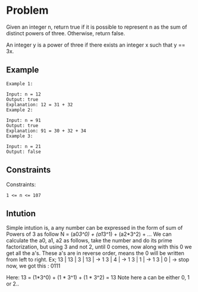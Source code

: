 # Problem
Given an integer n, return true if it is possible to represent n as the sum of distinct powers of three. Otherwise, return false.

An integer y is a power of three if there exists an integer x such that y == 3x.

## Example
```
Example 1:

Input: n = 12
Output: true
Explanation: 12 = 31 + 32
Example 2:

Input: n = 91
Output: true
Explanation: 91 = 30 + 32 + 34
Example 3:

Input: n = 21
Output: false
```

## Constraints
Constraints:

`1 <= n <= 107`

## Intution
Simple intution is, a any number can be expressed in the form of sum of Powers of 3 as follow
N = (a0*3^0) + (a1*3^1) + (a2*3^2) + ...
We can calculate the a0, a1, a2 as follows, take the number and do its prime factorization, 
but using 3 and not 2, until 0 comes, now along with this 0 we get all the a's.
These a's are in reverse order, means the 0 will be written from left to right.
Ex; 13
  | 13 |
3 | 13 | -> 1
3 | 4  | -> 1
3 | 1  | -> 1
3 | 0  | -> stop now, we got this : 0111

Here: 13 = (1*3^0) + (1 * 3^1) + (1 * 3^2) = 13
Note here a can be either 0, 1 or 2..

